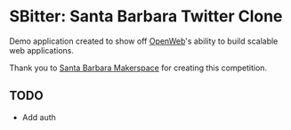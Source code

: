 # SBitter: Santa Barbara Twitter Clone

Demo application created to show off
[OpenWeb](http://www.openweb.com)'s ability to build scalable web
applications.

Thank you to [Santa Barbara Makerspace](http://sbhackerspace.com) for
creating this competition.


## TODO

* Add auth
